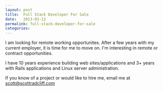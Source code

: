 ```yaml
---
layout: post
title:  Full Stack Developer For Sale
date:   2013-03-12
permalink: full-stack-developer-for-sale
categories:
---
```


I am looking for remote working opportunites. After a few years with my current employer, it is time for me to move on. I'm interesting in remote or contract opportunities.

I have 10 years experience building web sites/applications and 3+ years with Rails applications and Linux server administration.

If you know of a project or would like to hire me, email me at scott@scottradcliff.com
